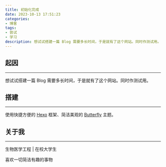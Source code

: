```yaml
---
title: 初始化完成
date: 2023-10-13 17:51:23
categories:
- 博客
tags: 
- 尝试
- 学习
description: 想试试搭建一篇 Blog 需要多长时间，于是就有了这个网站。同时作测试用。
---
```


## 起因
***
想试试搭建一篇 Blog 需要多长时间，于是就有了这个网站。同时作测试用。

## 搭建
***
使用快捷方便的 [Hexo](https://hexo.io/zh-cn/index.html) 框架、简洁美观的 [Butterfly](https://butterfly.js.org/) 主题。

## 关于我
***
生物医学工程 | 在校大学生

喜欢一切简洁有趣的事物
